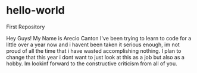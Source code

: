 # hello-world
First Repository 


Hey Guys! My Name is Arecio Canton I've been trying to learn to code for a little over a year now and i havent been taken it serious enough, im not proud of all the time that i have wasted accomplishing nothing. I plan to change that this year i dont want to just look at this as a job but also as a hobby. Im lookinf forward to the constructive criticism from all of you. 
